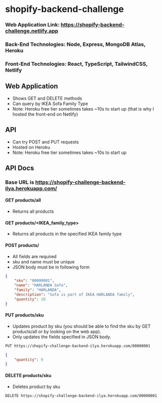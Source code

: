 # shopify-backend-challenge

### Web Application Link: https://shopify-backend-challenge.netlify.app
### Back-End Technologies: Node, Express, MongoDB Atlas, Heroku
### Front-End Technologies: React, TypeScript, TailwindCSS, Netlify

## Web Application
* Shows GET and DELETE methods
* Can query by IKEA Sofa Family Type
* Note: Heroku free tier sometimes takes ~10s to start up (that is why I hosted the front-end on Netlify)


## API
* Can try POST and PUT requests
* Hosted on Heroku
* Note: Heroku free tier sometimes takes ~10s to start up 

## API Docs
### Base URL is https://shopify-challenge-backend-ilya.herokuapp.com/

#### GET products/all
* Returns all products

#### GET products/<IKEA_family_type>
* Returns all products in the specified IKEA family type

#### POST products/
* All fields are required
* sku and name must be unique
* JSON body must be in following form
```json
{
    "sku": "00000001",
    "name": "HARLANDA Sofa",
    "family": "HARLANDA",
    "description": "Sofa is part of IKEA HARLANDA family",
    "quantity": 10
}
```

#### PUT products/sku
* Updates product by sku (you should be able to find the sku by GET products/all or by looking on the web app).
* Only updates the fields specified in JSON body.
```zsh
PUT https://shopify-challenge-backend-ilya.herokuapp.com/00000001
```
```json
{
    "quantity": 9
}
```

#### DELETE products/sku
* Deletes product by sku
```zsh
DELETE https://shopify-challenge-backend-ilya.herokuapp.com/00000001
```
